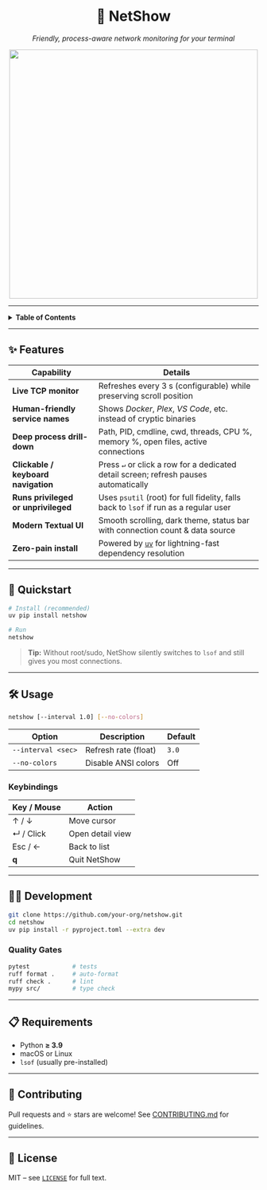 <h1 align="center">🚦 NetShow</h1>
<p align="center"><em>Friendly, process-aware network monitoring for your terminal</em></p>

<p align="center">
  <!-- Badges
  <img src="https://img.shields.io/pypi/pyversions/netshow?logo=python" alt="Python versions">
  <img src="https://img.shields.io/github/license/taylorwilsdon/netshow" alt="License">
  <img src="https://img.shields.io/github/actions/workflow/status/taylorwilsdon/netshow/tests.yml?label=tests&logo=github" alt="Build status">
  <img src="https://img.shields.io/badge/code%20style-ruff-black?logo=ruff" alt="Code style: ruff">
   -->
</p>

<p align="center">
  <img src="https://github.com/user-attachments/assets/b5d33fa6-8472-4e95-a076-ca123b665183" width="500">
</p>

---

<details>
<summary><strong>Table&nbsp;of&nbsp;Contents</strong></summary>

- [Features](#features)
- [Quickstart](#quickstart)
- [Usage](#usage)
- [Keybindings](#keybindings)
- [Development](#development)
- [Requirements](#requirements)
- [Contributing](#contributing)
- [License](#license)
</details>

---

## ✨ Features

| Capability | Details |
|------------|---------|
| **Live TCP monitor** | Refreshes every 3 s (configurable) while preserving scroll position |
| **Human-friendly service names** | Shows *Docker*, *Plex*, *VS Code*, etc. instead of cryptic binaries |
| **Deep process drill-down** | Path, PID, cmdline, cwd, threads, CPU %, memory %, open files, active connections |
| **Clickable / keyboard navigation** | Press `↵` or click a row for a dedicated detail screen; refresh pauses automatically |
| **Runs privileged <br>or unprivileged** | Uses `psutil` (root) for full fidelity, falls back to `lsof` if run as a regular user |
| **Modern Textual UI** | Smooth scrolling, dark theme, status bar with connection count & data source |
| **Zero-pain install** | Powered by [`uv`](https://github.com/astral-sh/uv) for lightning-fast dependency resolution |

---

## 🚀 Quickstart

```bash
# Install (recommended)
uv pip install netshow

# Run
netshow
````

> **Tip:** Without root/sudo, NetShow silently switches to `lsof` and still gives you most connections.

---

## 🛠️ Usage

```bash
netshow [--interval 1.0] [--no-colors]
```

| Option             | Description          | Default |
| ------------------ | -------------------- | ------- |
| `--interval <sec>` | Refresh rate (float) | `3.0`   |
| `--no-colors`      | Disable ANSI colors  | Off     |

### Keybindings

| Key / Mouse | Action           |
| ----------- | ---------------- |
| ↑ / ↓       | Move cursor      |
| ↵ / Click   | Open detail view |
| Esc / ←     | Back to list     |
| **q**       | Quit NetShow     |

---

## 👩‍💻 Development

```bash
git clone https://github.com/your-org/netshow.git
cd netshow
uv pip install -r pyproject.toml --extra dev
```

### Quality Gates

```bash
pytest            # tests
ruff format .     # auto-format
ruff check .      # lint
mypy src/         # type check
```

---

## 📋 Requirements

* Python **≥ 3.9**
* macOS or Linux
* `lsof` (usually pre-installed)

---

## 🤝 Contributing

Pull requests and ⭐ stars are welcome! See [CONTRIBUTING.md](CONTRIBUTING.md) for guidelines.

---

## 📜 License

MIT – see [`LICENSE`](LICENSE) for full text.

```
```
